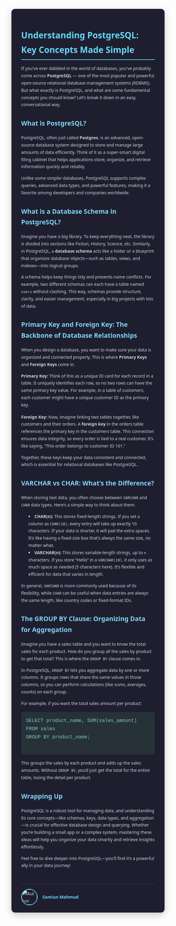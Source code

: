 <div style="
  font-family: 'Segoe UI', Tahoma, Geneva, Verdana, sans-serif; 
  max-width: 720px; 
  margin: 2rem auto; 
  padding: 1.5rem 2rem; 
  background: #1e1e2f; 
  color: #cfd8dc; 
  border-radius: 12px; 
  box-shadow: 0 8px 24px rgba(0,0,0,0.2);
  line-height: 1.7;
  ">
  <h1 style="color: #61dafb; font-weight: 700; margin-bottom: 1rem; border-bottom: 2px solid #61dafb; padding-bottom: 0.5rem;">
    Understanding PostgreSQL: Key Concepts Made Simple
  </h1>
  <p>
    If you've ever dabbled in the world of databases, you've probably come across <strong>PostgreSQL</strong> — one of the most popular and powerful open-source relational database management systems (RDBMS). But what exactly is PostgreSQL, and what are some fundamental concepts you should know? Let’s break it down in an easy, conversational way.
  </p>
  
  <h2 style="color: #81d4fa; margin-top: 2rem;">What is PostgreSQL?</h2>
  <p>
    PostgreSQL, often just called <strong>Postgres</strong>, is an advanced, open-source database system designed to store and manage large amounts of data efficiently. Think of it as a super-smart digital filing cabinet that helps applications store, organize, and retrieve information quickly and reliably.
  </p>
  <p>
    Unlike some simpler databases, PostgreSQL supports complex queries, advanced data types, and powerful features, making it a favorite among developers and companies worldwide.
  </p>
  
  <h2 style="color: #81d4fa; margin-top: 2rem;">What is a Database Schema in PostgreSQL?</h2>
  <p>
    Imagine you have a big library. To keep everything neat, the library is divided into sections like Fiction, History, Science, etc. Similarly, in PostgreSQL, a <strong>database schema</strong> acts like a folder or a blueprint that organizes database objects—such as tables, views, and indexes—into logical groups.
  </p>
  <p>
    A schema helps keep things tidy and prevents name conflicts. For example, two different schemas can each have a table named <code>users</code> without clashing. This way, schemas provide structure, clarity, and easier management, especially in big projects with lots of data.
  </p>
  
  <h2 style="color: #81d4fa; margin-top: 2rem;">Primary Key and Foreign Key: The Backbone of Database Relationships</h2>
  <p>
    When you design a database, you want to make sure your data is organized and connected properly. This is where <strong>Primary Keys</strong> and <strong>Foreign Keys</strong> come in.
  </p>
  <ul style="list-style: none; padding-left: 0;">
    <li style="margin-bottom: 1rem;">
      <strong>Primary Key:</strong> Think of this as a unique ID card for each record in a table. It uniquely identifies each row, so no two rows can have the same primary key value. For example, in a table of customers, each customer might have a unique customer ID as the primary key.
    </li>
    <li>
      <strong>Foreign Key:</strong> Now, imagine linking two tables together, like customers and their orders. A <strong>foreign key</strong> in the orders table references the primary key in the customers table. This connection ensures data integrity, so every order is tied to a real customer. It’s like saying, “This order belongs to customer ID 101.”
    </li>
  </ul>
  <p>
    Together, these keys keep your data consistent and connected, which is essential for relational databases like PostgreSQL.
  </p>
  
  <h2 style="color: #81d4fa; margin-top: 2rem;">VARCHAR vs CHAR: What’s the Difference?</h2>
  <p>
    When storing text data, you often choose between <code>VARCHAR</code> and <code>CHAR</code> data types. Here’s a simple way to think about them:
  </p>
  <ul style="list-style: disc inside;">
    <li>
      <strong>CHAR(n):</strong> This stores fixed-length strings. If you set a column as <code>CHAR(10)</code>, every entry will take up exactly 10 characters. If your data is shorter, it will pad the extra spaces. It’s like having a fixed-size box that’s always the same size, no matter what.
    </li>
    <li>
      <strong>VARCHAR(n):</strong> This stores variable-length strings, up to <code>n</code> characters. If you store “Hello” in a <code>VARCHAR(10)</code>, it only uses as much space as needed (5 characters here). It’s flexible and efficient for data that varies in length.
    </li>
  </ul>
  <p>
    In general, <code>VARCHAR</code> is more commonly used because of its flexibility, while <code>CHAR</code> can be useful when data entries are always the same length, like country codes or fixed-format IDs.
  </p>
  
  <h2 style="color: #81d4fa; margin-top: 2rem;">The GROUP BY Clause: Organizing Data for Aggregation</h2>
  <p>
    Imagine you have a sales table and you want to know the total sales for each product. How do you group all the sales by product to get that total? This is where the <code>GROUP BY</code> clause comes in.
  </p>
  <p>
    In PostgreSQL, <code>GROUP BY</code> lets you aggregate data by one or more columns. It groups rows that share the same values in those columns, so you can perform calculations (like sums, averages, counts) on each group.
  </p>
  <p>
    For example, if you want the total sales amount per product:
  </p>
  <pre style="
    background-color: #263238; 
    padding: 1rem; 
    border-radius: 8px; 
    overflow-x: auto;
    color: #80cbc4;
    font-family: 'Courier New', Courier, monospace;
    font-size: 1rem;
    ">
SELECT product_name, SUM(sales_amount)
FROM sales
GROUP BY product_name;
  </pre>
  <p>
    This groups the sales by each product and adds up the sales amounts. Without <code>GROUP BY</code>, you’d just get the total for the entire table, losing the detail per product.
  </p>
  
  <h2 style="color: #81d4fa; margin-top: 2rem;">Wrapping Up</h2>
  <p>
    PostgreSQL is a robust tool for managing data, and understanding its core concepts—like schemas, keys, data types, and aggregation—is crucial for effective database design and querying. Whether you’re building a small app or a complex system, mastering these ideas will help you organize your data smartly and retrieve insights effortlessly.
  </p>
  <p>
    Feel free to dive deeper into PostgreSQL—you'll find it’s a powerful ally in your data journey!
  </p>
  
  <!-- Author Section -->
  <div style="
    margin-top: 3rem; 
    padding-top: 1rem; 
    border-top: 1px solid #39424e; 
    display: flex; 
    align-items: center;
    gap: 1rem;
  ">
    <img src="https://avatars.githubusercontent.com/u/583231?v=4" alt="Author Avatar" style="width: 50px; height: 50px; border-radius: 50%; border: 2px solid #61dafb;" />
    <div>
      <p style="margin: 0; font-weight: 600; color: #61dafb;">Samiun Mahmud</p>
     
    
  </div>
</div>
